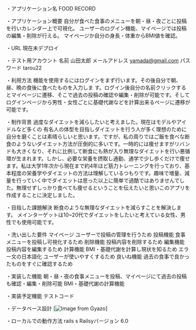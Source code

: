 ・アプリケーション名      FOOD RECORD

・アプリケーション概要    自分が食べた食事のメニューを朝・昼・夜ごとに投稿を行いカレンダー上で可視化。
                      ユーザーのログイン機能、マイページでは投稿の編集・削除が行える。
                      マイページか自分の身長・体重からBMI値を確認。
                    
                        
・URL                 現在未デプロイ

・テスト用アカウント     名前          山田太郎
                      メールアドレス  yamada@gmail.com
                      パスワード     tarou22

・利用方法              機能を使用するにはログインをまず行います。その後自分で朝、昼、晩の食後に食べたものを入力しま
                      す。ログイン後自分の名前クリックするとマイページに遷移、そこで過去の投稿の確認や編集・削除が可能です。そしてログインページから男性・女性ごとに基礎代謝などを計算出来るページに遷移が可能です。

・制作背景              過度なダイエットを減らしたいと考えました。現在はモデルやアイドルなど多くの
                      有名人の体型を目指しダイエットを行う人が多く理想のために自分を磨くことは素晴らしいと思います。ですが、私の周りではご飯を食べな断食のようないダイエット方法が圧倒的に多いです。一時的には痩せますがリバンドも大きくなり、それに比例して断食にも熱が入り無理なダイエットを行い悪循環が生まれます。しかし、必要な栄養を摂取し通勤、通学で少し歩くだけで痩せます。私は大学1年次から現在まで約4年ほど筋力トレーニングを行っており、基本程度の栄養学やダイエットの方法は理解しているつもりです。趣味で増量、減量を行っていく中でダイエットは思った以上に簡単で過酷ではありませんでした。無理せずしっかり食べても痩せるということを伝えたいと思いこのアプリを作成することに決定しました。

・目指した課題解決       断食のような無理なダイエットを減らすことを解決します。
                      メインターゲットは10~20代でダイエットをしたいと考えている女性、男性でも使用可能です。

・洗い出した要件         マイページ          ユーザーで投稿の管理を行うため
                      投稿機能            食事メニューを投稿し可視化するため
                      削除機能            投稿内容を削除するため
                      編集機能            投稿内容を編集するため
                      計算機能            BMI・基礎代謝を計算し現状を知るため
                      エラー文の日本語化    ユーザーが使いやすくするため
                      良いね機能          過去の食事で良かったものをすぐに確認するため

・実装した機能           朝・昼・夜の食事メニューを投稿、マイページにて過去の投稿も確認・編集・削除可能
                      BMI・基礎代謝の計算機能

・実装予定機能           テストコード

・データベース設計       [![Image from Gyazo](https://i.gyazo.com/ecb84563acd50d6ea33deea90a9e328a.png)]

・ローカルでの動作方法    rails s
                      Railsyバージョン  6.0